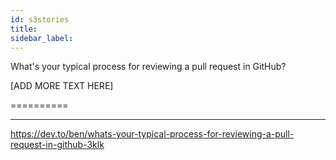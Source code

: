 ```yaml
---
id: s3stories
title:
sidebar_label:
---
```



What's your typical process for reviewing a pull request in GitHub?

[ADD MORE TEXT HERE]

==========

------



https://dev.to/ben/whats-your-typical-process-for-reviewing-a-pull-request-in-github-3klk

